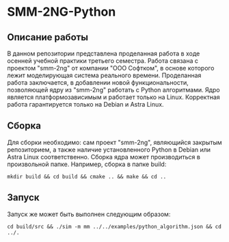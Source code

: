SMM-2NG-Python
=======

Описание работы
-----------------
В данном репозитории представлена проделанная работа в ходе осенней учебной практики третьего семестра. Работа связана с проектом "smm-2ng" от компании "ООО Софтком", в основе которого лежит моделирующая система реального времени. Проделанная работа заключается, в добавлении новой функциональности, позволяющей ядру из "smm-2ng" работать с Python алгоритмами. Ядро является платформозависимым и работает только на Linux. Корректная работа гарантируется только на Debian и Astra Linux.

Сборка
-----------------
Для сборки необходимо: сам проект "smm-2ng", являющийся закрытым репозиторием, а также наличие установленного Python в Debian или Astra Linux соответственно. Сборка ядра может производиться в произвольной папке. Например, сборка в папке build:
```shell
mkdir build && cd build && cmake .. && make && cd ..
```

Запуск
-----------------
Запуск же может быть выполнен следующим образом:
```shell
cd build/src && ./sim -m mm ../../examples/python_algorithm.json && cd ../.
```
